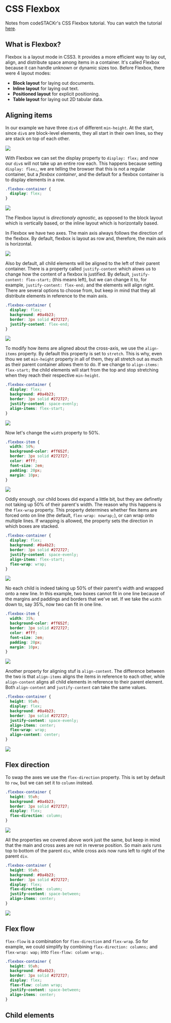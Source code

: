 # CSS Flexbox

Notes from codeSTACKr's CSS Flexbox tutorial. You can watch the tutorial [here](https://www.youtube.com/watch?v=qqDH0T6K5gY).

## What is Flexbox?

Flexbox is a layout mode in CSS3. It provides a more efficient way to lay out, align, and distribute space among items in a container. It's called Flexbox because it can handle unknown or dynamic sizes too. Before Flexbox, there were 4 layout modes:

- **Block layout** for laying out documents.  
- **Inline layout** for laying out text.  
- **Positioned layout** for explicit positioning.  
- **Table layout** for laying out 2D tabular data.  

## Aligning items

In our example we have three `div`s of different `min-height`. At the start, since `div`s are block-level elements, they all start in their own lines, so they are stack on top of each other.

![](img/flex-start.png)

With Flexbox we can set the display property to `display: flex;` and now our `div`s will not take up an entire row each. This happens because setting `display: flex;`, we are telling the browser that this is not a regular container, but a *flexbox container*, and the default for a flexbox container is to display elements in a row.

``` css
.flexbox-container {
  display: flex;
}
```

![](img/flex-flex.png)

The Flexbox layout is *directionaly agnostic*, as opposed to the block layout which is vertically based, or the inline layout which is horizontally based.

In Flexbox we have two axes. The main axis always follows the direction of the flexbox. By default, flexbox is layout as row and, therefore, the main axis is horizontal.

![](img/flex-axes.png)

Also by default, all child elements will be aligned to the left of their parent container. There is a property called `justify-content` which alows us to change how the content of a flexbox is justified. By default, `justify-content: flex-start;` (this means left), but we can change it to, for example, `justify-content: flex-end;` and the elements will align right. There are several options to choose from, but keep in mind that they all distribute elements in reference to the main axis.

``` css
.flexbox-container {
  display: flex;
  background: #0a4b23;
  border: 3px solid #272727;
  justify-content: flex-end;
}
```

![](img/flex-end.png)

To modify how items are aligned about the cross-axis, we use the `align-items` property. By default this property is set to `stretch`. This is why, even thou we set `min-height` property in all of them, they all stretch out as much as their parent container allows them to do. If we change to `align-items: flex-start;` the child elements will start from the top and stop stretching when they reach their respective `min-height`.

``` css
.flexbox-container {
  display: flex;
  background: #0a4b23;
  border: 3px solid #272727;
  justify-content: space-evenly;
  align-items: flex-start;
}
```

![](img/align-items.png)

Now let's change the `width` property to 50%.

``` css
.flexbox-item {
  width: 50%;
  background-color: #ff652f;
  border: 3px solid #272727;
  color: #fff;
  font-size: 2em;
  padding: 20px;
  margin: 10px;
}
```

![](img/child-expanded.png)

Oddly enough, our child boxes did expand a little bit, but they are definetly not taking up 50% of their parent's width. The reason why this happens is the `flex-wrap` property. This property determines whether flex items are forced onto on line (the default, `flex-wrap: nowrap;`), or can wrap onto multiple lines. If wrapping is allowed, the property sets the direction in which boxes are stacked.

``` css
.flexbox-container {
  display: flex;
  background: #0a4b23;
  border: 3px solid #272727;
  justify-content: space-evenly;
  align-items: flex-start;
  flex-wrap: wrap;
}
```

![](img/wrap.png)

No each child is indeed taking up 50% of their parent's width and wrapped onto a new line. In this example, two boxes cannot fit in one line because of the margins and paddings and borders that we've set. If we take the `width` down to, say 35%, now two can fit in one line.

``` css
.flexbox-item {
  width: 35%;
  background-color: #ff652f;
  border: 3px solid #272727;
  color: #fff;
  font-size: 2em;
  padding: 20px;
  margin: 10px;
}
```

![](img/two-in-one-line.png)

Another property for aligning stuf is `align-content`. The difference between the two is that `align-items` aligns the items in reference to each other, while `align-content` aligns all child elements in reference to their parent element. Both `align-content` and `justify-content` can take the same values.

``` css
.flexbox-container {
  height: 95vh;
  display: flex;
  background: #0a4b23;
  border: 3px solid #272727;
  justify-content: space-evenly;
  align-items: center;
  flex-wrap: wrap;
  align-content: center;
}
```

![](img/align-content.png)

## Flex direction

To swap the axes we use the `flex-direction` property. This is set by default to `row`, but we can set it to `column` instead.

``` css
.flexbox-container {
  height: 95vh;
  background: #0a4b23;
  border: 3px solid #272727;
  display: flex;
  flex-direction: column;
}
```

![](img/direction-columns-1.png)

All the properties we covered above work just the same, but keep in mind that the main and cross axes are not in reverse position. So main axis runs top to bottom of the parent `div`, while cross axis now runs left to right of the parent `div`.

``` css
.flexbox-container {
  height: 95vh;
  background: #0a4b23;
  border: 3px solid #272727;
  display: flex;
  flex-direction: column;
  justify-content: space-between;
  align-items: center;
}
```

![](img/direction-columns-2.png)

## Flex flow

`flex-flow` is a combination for `flex-direction` and `flex-wrap`. So for example, we could simplify by combining `flex-direction: columns;` and `flex-wrap: wap;` into `flex-flow: column wrap;`.

``` css
.flexbox-container {
  height: 95vh;
  background: #0a4b23;
  border: 3px solid #272727;
  display: flex;
  flex-flow: column wrap;
  justify-content: space-between;
  align-items: center;
}
```

## Child elements


